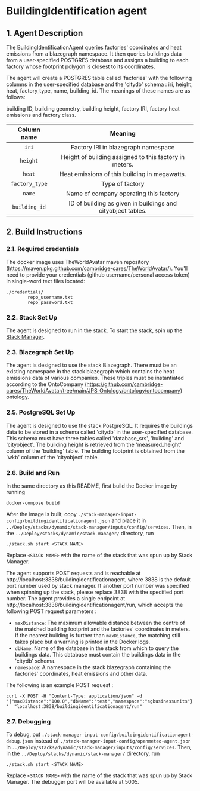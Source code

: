 # BuildingIdentification agent

## 1. Agent Description

The BuildingIdentificationAgent queries factories' coordinates and heat emissions from a blazegraph namespace. It then queries buildings data from a user-specified 
POSTGRES database and assigns a building to each factory whose footprint polygon is closest to its coordinates.  

The agent will create a POSTGRES table called 'factories' with the following columns in the user-specified database and the 'citydb' schema : iri, height, heat, factory_type, name, building_id. The meanings of these names are as follows:

building ID, building geometry, building height, factory IRI, factory heat emissions and factory class.

| Column name                      |            Meaning                                                  | 
|:--------------------------------:|:-------------------------------------------------------------------:|
|    ```iri```                     |       Factory IRI in blazegraph namespace                           |
|    ```height```                  |       Height of building assigned to this factory in meters.        |
|    ```heat```                    |       Heat emissions of this building in megawatts.                 |
|    ```factory_type```            |       Type of factory                                               |
|    ```name```                    |       Name of company operating this factory                        |
|    ```building_id```             |       ID of building as given in buildings and cityobject tables.   |


## 2. Build Instructions

### 2.1. Required credentials
The docker image uses TheWorldAvatar maven repository (https://maven.pkg.github.com/cambridge-cares/TheWorldAvatar/). You'll need to provide your credentials (github username/personal access token) in single-word text files located:
```
./credentials/
        repo_username.txt
        repo_password.txt
```

### 2.2. Stack Set Up
The agent is designed to run in the stack. To start the stack, spin up the [Stack Manager](https://github.com/cambridge-cares/TheWorldAvatar/blob/main/Deploy/stacks/dynamic/stack-manager).

### 2.3. Blazegraph Set Up
The agent is designed to use the stack Blazegraph. There must be an existing namespace in the stack blazegraph which contains the heat emissions data of various companies. These triples must be instantiated according to the OntoCompany (https://github.com/cambridge-cares/TheWorldAvatar/tree/main/JPS_Ontology/ontology/ontocompany) ontology. 


### 2.5. PostgreSQL Set Up
The agent is designed to use the stack PostgreSQL. It requires the buildings data to be stored in a schema called 'citydb' in the user-specified database. This schema must have three tables called 'database_srs', 'building' and 'cityobject'. The building height is retrieved from the 'measured_height' column of the 'building' table. The building footprint is obtained from the 'wkb' column of the 'cityobject' table. 



### 2.6. Build and Run
In the same directory as this README, first build the Docker image by running
```
docker-compose build
```

After the image is built, copy ```./stack-manager-input-config/buildingidentificationagent.json``` and place it in ```../Deploy/stacks/dynamic/stack-manager/inputs/config/services```. Then, in the ```../Deploy/stacks/dynamic/stack-manager/``` directory, run 
```
./stack.sh start <STACK NAME>
```
Replace ```<STACK NAME>``` with the name of the stack that was spun up by Stack Manager.

The agent supports POST requests and is reachable at http://localhost:3838/buildingidentificationagent, where 3838 is the default port number used by stack manager. If another port number was specified when spinning up the stack, please replace 3838 with the specified port number. The agent provides a single endpoint at http://localhost:3838/buildingidentificationagent/run, which accepts the following POST request parameters :

- ```maxDistance```: The maximum allowable distance between the centre of the matched building footprint and the factories' coordinates in meters. If the nearest building is further than ```maxDistance```, the matching still takes place but a warning is printed in the Docker logs.
- ```dbName```: Name of the database in the stack from which to query the buildings data. This database must contain the buildings data in the 'citydb' schema.
- ```namespace```: A namespace in the stack blazegraph containing the factories' coordinates, heat emissions and other data.

The following is an example POST request :

```curl -X POST -H "Content-Type: application/json" -d '{"maxDistance":"100.0","dbName":"test","namespace":"sgbusinessunits"}'  "localhost:3838/buildingidentificationagent/run"```



### 2.7. Debugging
To debug, put ```./stack-manager-input-config/buildingidentificationagent-debug.json``` instead of ```./stack-manager-input-config/openmeteo-agent.json```  in ```../Deploy/stacks/dynamic/stack-manager/inputs/config/services```. Then, in the ```../Deploy/stacks/dynamic/stack-manager/``` directory, run 
```
./stack.sh start <STACK NAME>
```
Replace ```<STACK NAME>``` with the name of the stack that was spun up by Stack Manager. The debugger port will be available at 5005.







